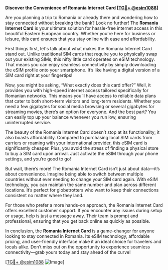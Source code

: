 **Discover the Convenience of Romania Internet Card [[TG💪+ @esim1088](https://t.me/s/esim1088)]**

Are you planning a trip to Romania or already there and wondering how to stay connected without breaking the bank? Look no further! The **Romania Internet Card** is your ultimate solution for hassle-free internet access in this beautiful Eastern European country. Whether you're here for business or leisure, this card ensures that you stay online with ease and affordability.

First things first, let's talk about what makes the Romania Internet Card stand out. Unlike traditional SIM cards that require you to physically swap out your existing SIMs, this nifty little card operates on eSIM technology. That means you can enjoy seamless connectivity by simply downloading the eSIM profile onto your smartphone. It’s like having a digital version of a SIM card right at your fingertips!

Now, you might be asking, “What exactly does this card offer?” Well, it provides you with high-speed internet access tailored specifically for Romanian networks. This means you’ll have access to reliable data plans that cater to both short-term visitors and long-term residents. Whether you need a few gigabytes for social media browsing or several gigabytes for streaming movies, there’s an option for everyone. And the best part? You can easily top up your balance whenever you run low, ensuring uninterrupted service.

The beauty of the Romania Internet Card doesn’t stop at its functionality; it also boasts affordability. Compared to purchasing local SIM cards from carriers or roaming with your international provider, this eSIM card is significantly cheaper. Plus, you avoid the stress of finding a physical store to buy a SIM card upon arrival. Just activate the eSIM through your phone settings, and you’re good to go!

But wait, there’s more! The Romania Internet Card isn’t just about data—it’s about convenience. Imagine being able to switch between multiple countries without ever needing to change your SIM card again. With eSIM technology, you can maintain the same number and plan across different locations. It’s perfect for globetrotters who want to keep their connections consistent no matter where they land.

For those who prefer a more hands-on approach, the Romania Internet Card offers excellent customer support. If you encounter any issues during setup or usage, help is just a message away. Their team is prompt and professional, ensuring that you get back online as quickly as possible.

In conclusion, the **Romania Internet Card** is a game-changer for anyone looking to stay connected in Romania. Its eSIM technology, affordable pricing, and user-friendly interface make it an ideal choice for travelers and locals alike. Don’t miss out on the opportunity to experience seamless connectivity—grab yours today and stay ahead of the curve!

[[TG💪+ @esim1088](https://t.me/s/esim1088) ![Image](https://i.postimg.cc/Y0z9fWf4/image.png)]